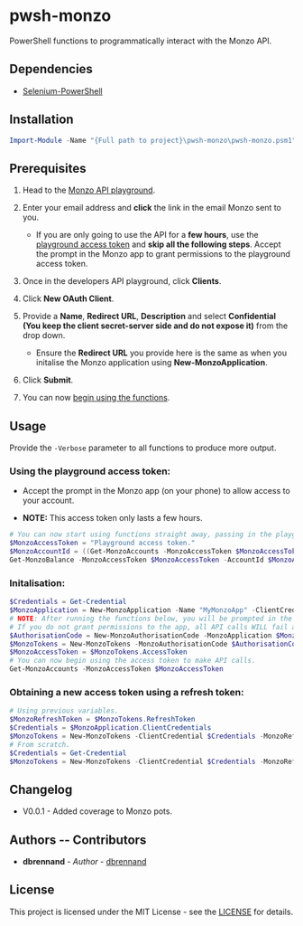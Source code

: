 # pwsh-monzo
PowerShell functions to programmatically interact with the Monzo API.

## Dependencies

* [Selenium-PowerShell](https://github.com/adamdriscoll/selenium-powershell)

## Installation

```powershell
Import-Module -Name "{Full path to project}\pwsh-monzo\pwsh-monzo.psm1" -Verbose
```

## Prerequisites

1. Head to the [Monzo API playground](https://developers.monzo.com/api/playground).

2. Enter your email address and **click** the link in the email Monzo sent to you.

    - If you are only going to use the API for a **few hours**, use the [playground access token](#Using-the-playground-access-token) and **skip all the following steps**. Accept the prompt in the Monzo app to grant permissions to the playground access token.

3. Once in the developers API playground, click **Clients**.

4. Click **New OAuth Client**.

5. Provide a **Name**, **Redirect URL**, **Description** and select **Confidential (You keep the client secret-server side and do not expose it)** from the drop down.

    - Ensure the **Redirect URL** you provide here is the same as when you initalise the Monzo application using **New-MonzoApplication**.

6. Click **Submit**.

7. You can now [begin using the functions](#Initalisation).


## Usage

Provide the `-Verbose` parameter to all functions to produce more output.

### Using the playground access token:

* Accept the prompt in the Monzo app (on your phone) to allow access to your account.

* **NOTE:** This access token only lasts a few hours.

```powershell
# You can now start using functions straight away, passing in the playground access token.
$MonzoAccessToken = "Playground access token."
$MonzoAccountId = ((Get-MonzoAccounts -MonzoAccessToken $MonzoAccessToken).Accounts | Select-Object -First 1).id
Get-MonzoBalance -MonzoAccessToken $MonzoAccessToken -AccountId $MonzoAccountId
```

### Initalisation:

```powershell
$Credentials = Get-Credential
$MonzoApplication = New-MonzoApplication -Name "MyMonzoApp" -ClientCredential $Credentials -RedirectUri "https://localhost:8888/oauth/callback"
# NOTE: After running the functions below, you will be prompted in the Monzo app to provide this app with account permissions.
# If you do not grant permissions to the app, all API calls WILL fail and you won't be able to retrieve an access token.
$AuthorisationCode = New-MonzoAuthorisationCode -MonzoApplication $MonzoApplication -Email "foobar@somemail.com"
$MonzoTokens = New-MonzoTokens -MonzoAuthorisationCode $AuthorisationCode
$MonzoAccessToken = $MonzoTokens.AccessToken
# You can now begin using the access token to make API calls.
Get-MonzoAccounts -MonzoAccessToken $MonzoAccessToken
```

### Obtaining a new access token using a refresh token:

```powershell
# Using previous variables.
$MonzoRefreshToken = $MonzoTokens.RefreshToken
$Credentials = $MonzoApplication.ClientCredentials
$MonzoTokens = New-MonzoTokens -ClientCredential $Credentials -MonzoRefreshToken $MonzoRefreshToken -RefreshToken
# From scratch.
$Credentials = Get-Credential
$MonzoTokens = New-MonzoTokens -ClientCredential $Credentials -MonzoRefreshToken $MonzoRefreshToken -RefreshToken
```

## Changelog

* V0.0.1 - Added coverage to Monzo pots.

## Authors -- Contributors

* **dbrennand** - *Author* - [dbrennand](https://github.com/dbrennand)

## License
This project is licensed under the MIT License - see the [LICENSE](LICENSE) for details.
